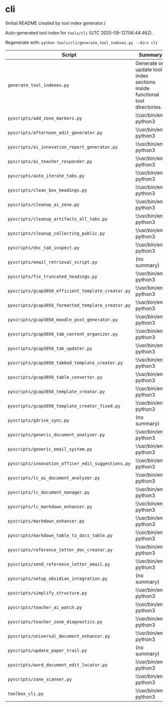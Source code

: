 # cli

(Initial README created by tool index generator.)


<!-- AUTO_TOOL_INDEX:START -->
Auto-generated tool index for `tools/cli` (UTC 2025-09-12T06:44:46Z).

Regenerate with: `python tools/cli/generate_tool_indexes.py --dirs cli`

| Script | Summary | Run Hint |
|--------|---------|----------|
| `generate_tool_indexes.py` | Generate or update tool index sections inside functional tool directories. | `python -m tools.cli.generate_tool_indexes` |
| `pyscripts/add_zone_markers.py` | !/usr/bin/env python3 | `python -m tools.cli.pyscripts.add_zone_markers` |
| `pyscripts/afternoon_edit_generator.py` | !/usr/bin/env python3 | `python -m tools.cli.pyscripts.afternoon_edit_generator` |
| `pyscripts/ai_innovation_report_generator.py` | !/usr/bin/env python3 | `python -m tools.cli.pyscripts.ai_innovation_report_generator` |
| `pyscripts/ai_teacher_responder.py` | !/usr/bin/env python3 | `python -m tools.cli.pyscripts.ai_teacher_responder` |
| `pyscripts/auto_iterate_tabs.py` | !/usr/bin/env python3 | `python -m tools.cli.pyscripts.auto_iterate_tabs` |
| `pyscripts/clean_box_headings.py` | !/usr/bin/env python3 | `python -m tools.cli.pyscripts.clean_box_headings` |
| `pyscripts/cleanup_ai_zone.py` | !/usr/bin/env python3 | `python -m tools.cli.pyscripts.cleanup_ai_zone` |
| `pyscripts/cleanup_artifacts_all_tabs.py` | !/usr/bin/env python3 | `python -m tools.cli.pyscripts.cleanup_artifacts_all_tabs` |
| `pyscripts/cleanup_collecting_public.py` | !/usr/bin/env python3 | `python -m tools.cli.pyscripts.cleanup_collecting_public` |
| `pyscripts/doc_tab_inspect.py` | !/usr/bin/env python3 | `python -m tools.cli.pyscripts.doc_tab_inspect` |
| `pyscripts/email_retrieval_script.py` | (no summary) | `import tools.cli.pyscripts.email_retrieval_script` |
| `pyscripts/fix_truncated_headings.py` | !/usr/bin/env python3 | `python -m tools.cli.pyscripts.fix_truncated_headings` |
| `pyscripts/gcap3056_efficient_template_creator.py` | !/usr/bin/env python3 | `python -m tools.cli.pyscripts.gcap3056_efficient_template_creator` |
| `pyscripts/gcap3056_formatted_template_creator.py` | !/usr/bin/env python3 | `python -m tools.cli.pyscripts.gcap3056_formatted_template_creator` |
| `pyscripts/gcap3056_moodle_post_generator.py` | !/usr/bin/env python3 | `python -m tools.cli.pyscripts.gcap3056_moodle_post_generator` |
| `pyscripts/gcap3056_tab_content_organizer.py` | !/usr/bin/env python3 | `python -m tools.cli.pyscripts.gcap3056_tab_content_organizer` |
| `pyscripts/gcap3056_tab_updater.py` | !/usr/bin/env python3 | `python -m tools.cli.pyscripts.gcap3056_tab_updater` |
| `pyscripts/gcap3056_tabbed_template_creator.py` | !/usr/bin/env python3 | `python -m tools.cli.pyscripts.gcap3056_tabbed_template_creator` |
| `pyscripts/gcap3056_table_converter.py` | !/usr/bin/env python3 | `python -m tools.cli.pyscripts.gcap3056_table_converter` |
| `pyscripts/gcap3056_template_creator.py` | !/usr/bin/env python3 | `python -m tools.cli.pyscripts.gcap3056_template_creator` |
| `pyscripts/gcap3056_template_creator_fixed.py` | !/usr/bin/env python3 | `python -m tools.cli.pyscripts.gcap3056_template_creator_fixed` |
| `pyscripts/gdrive_sync.py` | (no summary) | `import tools.cli.pyscripts.gdrive_sync` |
| `pyscripts/generic_document_analyzer.py` | !/usr/bin/env python3 | `python -m tools.cli.pyscripts.generic_document_analyzer` |
| `pyscripts/generic_email_system.py` | !/usr/bin/env python3 | `python -m tools.cli.pyscripts.generic_email_system` |
| `pyscripts/innovation_officer_edit_suggestions.py` | !/usr/bin/env python3 | `python -m tools.cli.pyscripts.innovation_officer_edit_suggestions` |
| `pyscripts/lc_ai_document_analyzer.py` | !/usr/bin/env python3 | `python -m tools.cli.pyscripts.lc_ai_document_analyzer` |
| `pyscripts/lc_document_manager.py` | !/usr/bin/env python3 | `python -m tools.cli.pyscripts.lc_document_manager` |
| `pyscripts/lc_markdown_enhancer.py` | !/usr/bin/env python3 | `python -m tools.cli.pyscripts.lc_markdown_enhancer` |
| `pyscripts/markdown_enhancer.py` | !/usr/bin/env python3 | `python -m tools.cli.pyscripts.markdown_enhancer` |
| `pyscripts/markdown_table_to_docs_table.py` | !/usr/bin/env python3 | `python -m tools.cli.pyscripts.markdown_table_to_docs_table` |
| `pyscripts/reference_letter_doc_creator.py` | !/usr/bin/env python3 | `python -m tools.cli.pyscripts.reference_letter_doc_creator` |
| `pyscripts/send_reference_letter_email.py` | !/usr/bin/env python3 | `python -m tools.cli.pyscripts.send_reference_letter_email` |
| `pyscripts/setup_obsidian_integration.py` | (no summary) | `import tools.cli.pyscripts.setup_obsidian_integration` |
| `pyscripts/simplify_structure.py` | !/usr/bin/env python3 | `python -m tools.cli.pyscripts.simplify_structure` |
| `pyscripts/teacher_ai_watch.py` | !/usr/bin/env python3 | `python -m tools.cli.pyscripts.teacher_ai_watch` |
| `pyscripts/teacher_zone_diagnostics.py` | !/usr/bin/env python3 | `python -m tools.cli.pyscripts.teacher_zone_diagnostics` |
| `pyscripts/universal_document_enhancer.py` | !/usr/bin/env python3 | `python -m tools.cli.pyscripts.universal_document_enhancer` |
| `pyscripts/update_paper_trail.py` | (no summary) | `import tools.cli.pyscripts.update_paper_trail` |
| `pyscripts/word_document_edit_locator.py` | !/usr/bin/env python3 | `python -m tools.cli.pyscripts.word_document_edit_locator` |
| `pyscripts/zone_scanner.py` | !/usr/bin/env python3 | `python -m tools.cli.pyscripts.zone_scanner` |
| `toolbox_cli.py` | !/usr/bin/env python3 | `python -m tools.cli.toolbox_cli` |

<!-- AUTO_TOOL_INDEX:END -->
